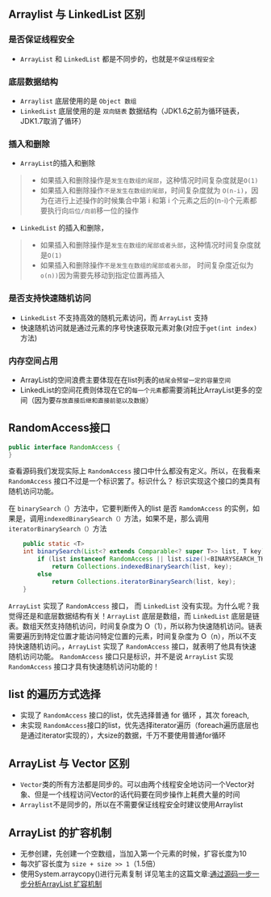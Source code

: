 ## Arraylist 与 LinkedList 区别
### 是否保证线程安全
- `ArrayList` 和 `LinkedList` 都是不同步的，也就是`不保证线程安全`

### 底层数据结构
- `Arraylist` 底层使用的是 `Object 数组`
- `LinkedList` 底层使用的是 `双向链表` 数据结构（JDK1.6之前为循环链表，JDK1.7取消了循环）

### 插入和删除
- `ArrayList`的插入和删除
> - 如果插入和删除操作是`发生在数组的尾部`，这种情况时间复杂度就是`O(1)`
> - 如果插入和删除操作`不是发生在数组的尾部`，时间复杂度就为 `O(n-i)`，因为在进行上述操作的时候集合中第 i 和第 i 个元素之后的(n-i)个元素都要执行向`后位/向前`移一位的操作

- `LinkedList` 的插入和删除，
> - 如果插入和删除操作是`发生在数组的尾部或者头部`，这种情况时间复杂度就是`O(1)`
> - 如果插入和删除操作`不是发生在数组的尾部或者头部`， 时间复杂度近似为`o(n))`因为需要先移动到指定位置再插入

### 是否支持快速随机访问
- `LinkedList` 不支持高效的随机元素访问，而 `ArrayList` 支持
- 快速随机访问就是通过元素的序号快速获取元素对象(对应于`get(int index) `方法)

### 内存空间占用
- ArrayList的空间浪费主要体现在在list列表的`结尾会预留一定的容量空间`
- LinkedList的空间花费则体现在它的`每一个元素`都需要消耗比ArrayList更多的空间（因为要`存放直接后继和直接前驱以及数据`）

## RandomAccess接口
```java
public interface RandomAccess {
}
```

查看源码我们发现实际上 `RandomAccess` 接口中什么都没有定义。所以，在我看来 `RandomAccess` 接口不过是一个标识罢了。标识什么？ 标识实现这个接口的类具有随机访问功能。

在 `binarySearch（`）方法中，它要判断传入的list 是否 `RamdomAccess` 的实例，如果是，调用`indexedBinarySearch（）`方法，如果不是，那么调用`iteratorBinarySearch（）`方法

```java
    public static <T>
    int binarySearch(List<? extends Comparable<? super T>> list, T key) {
        if (list instanceof RandomAccess || list.size()<BINARYSEARCH_THRESHOLD)
            return Collections.indexedBinarySearch(list, key);
        else
            return Collections.iteratorBinarySearch(list, key);
    }
```

`ArrayList` 实现了 `RandomAccess` 接口， 而 `LinkedList` 没有实现。为什么呢？我觉得还是和底层数据结构有关！`ArrayList` 底层是数组，而 `LinkedList` 底层是链表。数组天然支持随机访问，时间复杂度为 O（1），所以称为快速随机访问。链表需要遍历到特定位置才能访问特定位置的元素，时间复杂度为 O（n），所以不支持快速随机访问。，`ArrayList` 实现了 `RandomAccess` 接口，就表明了他具有快速随机访问功能。 `RandomAccess` 接口只是标识，并不是说 `ArrayList` 实现 `RandomAccess` 接口才具有快速随机访问功能的！

##  list 的遍历方式选择
- 实现了 `RandomAccess` 接口的list，优先选择普通 for 循环 ，其次 foreach,
- 未实现 `RandomAccess`接口的list，优先选择iterator遍历（foreach遍历底层也是通过iterator实现的），大size的数据，千万不要使用普通for循环


## ArrayList 与 Vector 区别
- `Vector`类的所有方法都是同步的。可以由两个线程安全地访问一个Vector对象、但是一个线程访问Vector的话代码要在同步操作上耗费大量的时间
- `Arraylist`不是同步的，所以在不需要保证线程安全时建议使用Arraylist

## ArrayList 的扩容机制
- 无参创建，先创建一个空数组，当加入第一个元素的时候，扩容长度为10
- 每次扩容长度为 `size + size >> 1`（1.5倍）
- 使用System.arraycopy()进行元素复制
详见笔主的这篇文章:[通过源码一步一步分析ArrayList 扩容机制](https://github.com/Snailclimb/JavaGuide/blob/master/docs/java/collection/ArrayList-Grow.md)
